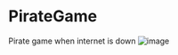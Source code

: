 # PirateGame
Pirate game when internet is down
![image](https://user-images.githubusercontent.com/82810837/167231398-15ebba13-a65f-4eae-b30a-e9003f5587b3.png)
